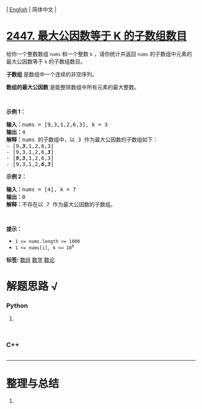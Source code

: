 | [English](README_EN.md) | 简体中文 |

# [2447. 最大公因数等于 K 的子数组数目](https://leetcode.cn/problems/number-of-subarrays-with-gcd-equal-to-k)
<p>给你一个整数数组&nbsp;<code>nums</code>&nbsp;和一个整数&nbsp;<code>k</code> ，请你统计并返回 <code>nums</code>&nbsp;的子数组中元素的最大公因数等于 <code>k</code>&nbsp;的子数组数目。</p>

<p><strong>子数组</strong> 是数组中一个连续的非空序列。</p>

<p><strong>数组的最大公因数</strong>&nbsp;是能整除数组中所有元素的最大整数。</p>

<p>&nbsp;</p>

<p><b>示例 1：</b></p>

<pre><b>输入：</b>nums = [9,3,1,2,6,3], k = 3
<b>输出：</b>4
<b>解释：</b>nums 的子数组中，以 3 作为最大公因数的子数组如下：
- [9,<strong><em>3</em></strong>,1,2,6,3]
- [9,3,1,2,6,<em><strong>3</strong></em>]
- [<strong><em>9,3</em></strong>,1,2,6,3]
- [9,3,1,2,<em><strong>6,3</strong></em>]
</pre>

<p><b>示例 2：</b></p>

<pre><b>输入：</b>nums = [4], k = 7
<b>输出：</b>0
<b>解释：</b>不存在以 7 作为最大公因数的子数组。
</pre>

<p>&nbsp;</p>

<p><b>提示：</b></p>

<ul>
	<li><code>1 &lt;= nums.length &lt;= 1000</code></li>
	<li><code>1 &lt;= nums[i], k &lt;= 10<sup>9</sup></code></li>
</ul>

**标签:**  [数组](https://leetcode.cn/tag/array) [数学](https://leetcode.cn/tag/math) [数论](https://leetcode.cn/tag/number-theory) 
# 解题思路 √

### Python

1. 

```python

```


```python

```

### C++

```cpp

```

---



# 整理与总结

1. 